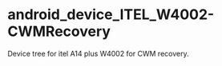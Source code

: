 android_device_ITEL_W4002-CWMRecovery
====================================

Device tree for itel A14 plus W4002 for CWM recovery.
